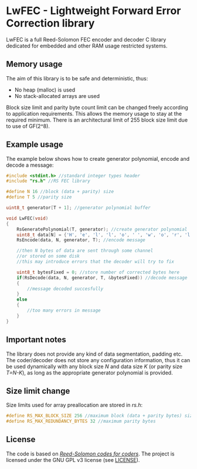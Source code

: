 # LwFEC - Lightweight Forward Error Correction library
LwFEC is a full Reed-Solomon FEC encoder and decoder C library dedicated for embedded and other RAM usage restricted systems.
## Memory usage
 The aim of this library is to be safe and deterministic, thus:
* No heap (malloc) is used
* No stack-allocated arrays are used

Block size limit and parity byte count limit can be changed freely according to application requirements. This allows the memory usage to stay at the required minimum.
There is an architectural limit of 255 block size limit due to use of GF(2^8).

## Example usage
The example below shows how to create generator polynomial, encode and decode a message:
```C
#include <stdint.h> //standard integer types header
#include "rs.h" //RS FEC library

#define N 16 //block (data + parity) size
#define T 5 //parity size

uint8_t generator[T + 1]; //generator polynomial buffer

void LwFEC(void)
{
    RsGeneratePolynomial(T, generator); //create generator polynomial
    uint8_t data[N] = {'H', 'e', 'l', 'l', 'o', ' ', 'w', 'o', 'r', 'l', 'd', 0, 0, 0, 0, 0, 0};
    RsEncode(data, N, generator, T); //encode message

    //then N bytes of data are sent through some channel
    //or stored on some disk
    //this may introduce errors that the decoder will try to fix

    uint8_t bytesFixed = 0; //store number of corrected bytes here
    if(RsDecode(data, N, generator, T, &bytesFixed)) //decode message
    {
        //message decoded succesfully
    }
    else
    {
        //too many errors in message
    }
}
```
## Important notes
The library does not provide any kind of data segmentation, padding etc. The coder/decoder does not store any configuration information, thus it can be used dynamically with any block size *N* and data size *K* (or parity size *T=N-K*), as long as the appropriate generator polynomial is provided.
## Size limit change
Size limits used for array preallocation are stored in *rs.h*:
```C
#define RS_MAX_BLOCK_SIZE 256 //maximum block (data + parity bytes) size
#define RS_MAX_REDUNDANCY_BYTES 32 //maximum parity bytes
```
## License
The code is based on [*Reed-Solomon codes for coders*](https://en.wikiversity.org/wiki/Reed%E2%80%93Solomon_codes_for_coders).
The project is licensed under the GNU GPL v3 license (see [LICENSE](LICENSE)).

